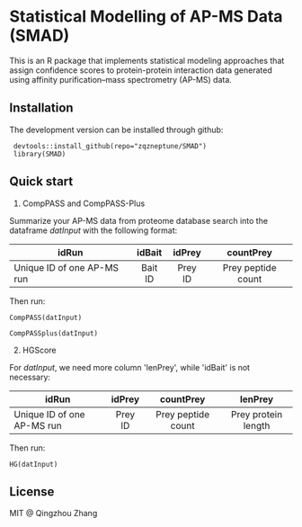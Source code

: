 # Statistical Modelling of AP-MS Data (SMAD)
This is an R package that implements statistical modeling approaches that assign confidence scores to protein-protein interaction data generated using affinity purification–mass spectrometry (AP-MS) data.

## Installation

The development version can be installed through github:
```{r}
 devtools::install_github(repo="zqzneptune/SMAD")
 library(SMAD)
```
## Quick start

1. CompPASS and CompPASS-Plus

Summarize your AP-MS data from proteome database search into the dataframe *datInput* with the following format:

|idRun|idBait|idPrey|countPrey|
|-----|:----:|:----:|:-------:|
|Unique ID of one AP-MS run|Bait ID|Prey ID|Prey peptide count|

Then run:

```{r}
CompPASS(datInput)
```

```{r}
CompPASSplus(datInput)
```

2. HGScore

For *datInput*, we need more column 'lenPrey', while 'idBait' is not necessary:

|idRun|idPrey|countPrey|lenPrey|
|-----|:----:|:----:|:----:|
|Unique ID of one AP-MS run|Prey ID|Prey peptide count|Prey protein length|

Then run:

```{r}
HG(datInput)
```
## License

MIT @ Qingzhou Zhang
